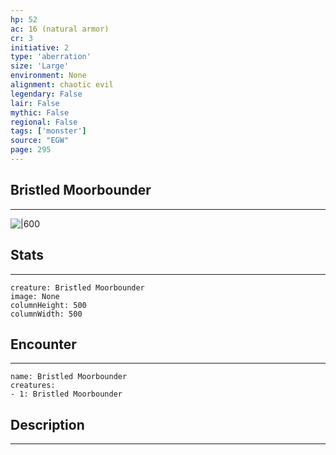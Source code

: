 ```yaml
---
hp: 52
ac: 16 (natural armor)
cr: 3
initiative: 2
type: 'aberration'    
size: 'Large'
environment: None
alignment: chaotic evil
legendary: False
lair: False
mythic: False
regional: False
tags: ['monster']
source: "EGW"
page: 295
---
```


## Bristled Moorbounder
---

![|600](D:/Program%20Files/5e.tools/img/bestiary/EGW/Moorbounder.jpg)

## Stats
---

```statblock
creature: Bristled Moorbounder
image: None
columnHeight: 500
columnWidth: 500
```

## Encounter
---

```encounter-table
name: Bristled Moorbounder
creatures:
- 1: Bristled Moorbounder
```

## Description
---




